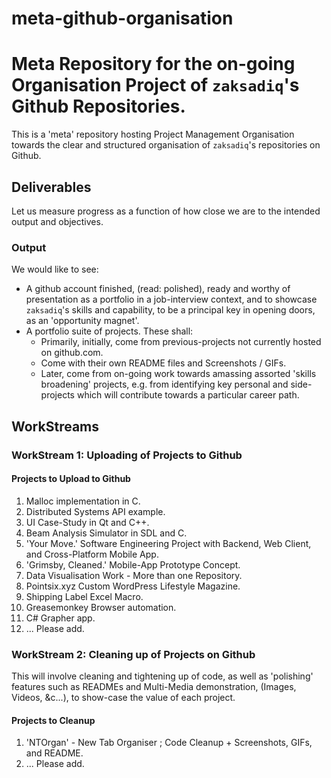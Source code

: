 # meta-github-organisation
# Meta Repository for the on-going Organisation Project of `zaksadiq`'s Github Repositories.
This is a 'meta' repository hosting Project Management Organisation towards the clear and structured organisation of `zaksadiq`'s repositories on Github.
## Deliverables
Let us measure progress as a function of how close we are to the intended output and objectives.
### Output
We would like to see:
- A github account finished, (read: polished), ready and worthy of presentation as a portfolio in a job-interview context, and to showcase `zaksadiq`'s skills and capability, to be a principal key in opening doors, as an 'opportunity magnet'. 
- A portfolio suite of projects. These shall:
  - Primarily, initially, come from previous-projects not currently hosted on github.com.
  - Come with their own README files and Screenshots / GIFs.
  - Later, come from on-going work towards amassing assorted 'skills broadening' projects, e.g. from identifying key personal and side-projects which will contribute towards a particular career path.  

## WorkStreams  
### WorkStream 1: Uploading of Projects to Github
#### Projects to Upload to Github
1. Malloc implementation in C.
2. Distributed Systems API example.
3. UI Case-Study in Qt and C++.
4. Beam Analysis Simulator in SDL and C.
5. 'Your Move.' Software Engineering Project with Backend, Web Client, and Cross-Platform Mobile App.
6. 'Grimsby, Cleaned.' Mobile-App Prototype Concept.
7. Data Visualisation Work - More than one Repository. 
8. Pointsix.xyz Custom WordPress Lifestyle Magazine.
9. Shipping Label Excel Macro.
10. Greasemonkey Browser automation.
11. C# Grapher app.
12. ... Please add.
### WorkStream 2: Cleaning up of Projects on Github
This will involve cleaning and tightening up of code, as well as 'polishing' features such as READMEs and Multi-Media demonstration, (Images, Videos, &c...), to show-case the value of each project.  
#### Projects to Cleanup
1. 'NTOrgan' - New Tab Organiser ; Code Cleanup + Screenshots, GIFs, and README.
2. ... Please add.